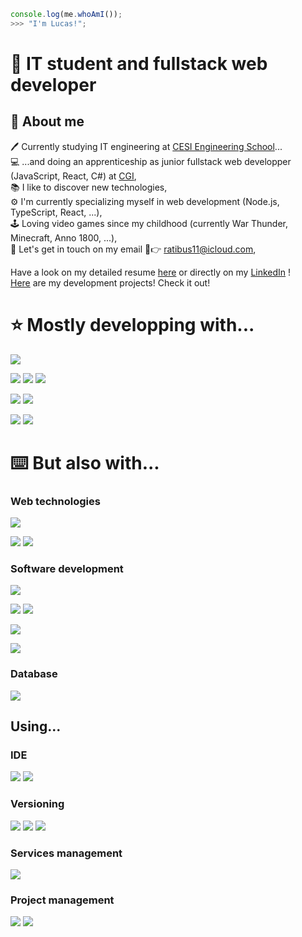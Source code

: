 ```js
console.log(me.whoAmI());
>>> "I'm Lucas!";
```

# :man: IT student and fullstack web developer

## :man: About me

:pen: Currently studying IT engineering at [CESI Engineering School](https://cesi.fr)...\
:computer: ...and doing an apprenticeship as junior fullstack web developper (JavaScript, React, C#) at [CGI](https://cgi.com),\
:books: I like to discover new technologies,\
:gear: I'm currently specializing myself in web development (Node.js, TypeScript, React, ...),\
:joystick: Loving video games since my childhood (currently War Thunder, Minecraft, Anno 1800, ...),\
:email: Let's get in touch on my email :email::point_right: [ratibus11@icloud.com](mailto:Lucas%20Bastian<ratibus11@icloud.com>),

Have a look on my detailed resume [here](./RESUME.md) or directly on my [LinkedIn](https://linkedin.com/in/lucas-bastian) !\
[Here](#hammer-development-projects) are my development projects! Check it out!

# :star: Mostly developping with...

![](https://img.shields.io/badge/TypeScript-4074BA?style=for-the-badge)

![](https://img.shields.io/badge/Node.js-62964C?style=for-the-badge)
![](https://img.shields.io/badge/Webpack-99CDF3?style=for-the-badge)
![](https://img.shields.io/badge/Jest-AD292C?style=for-the-badge)

![](https://img.shields.io/badge/React-7FD7F7?style=for-the-badge)
![](https://img.shields.io/badge/SCSS-BA6A92?style=for-the-badge)

![](https://img.shields.io/badge/MySql-255D82?style=for-the-badge)
![](https://img.shields.io/badge/PostgreSQL-2F5E8D?style=for-the-badge)

# :keyboard: But also with...

### Web technologies

![](https://img.shields.io/badge/Vue.js-61AF83?style=for-the-badge)

![](https://img.shields.io/badge/Laravel-E4412F?style=for-the-badge)
![](https://img.shields.io/badge/Spring-7DB050?style=for-the-badge)

### Software development

![](https://img.shields.io/badge/Python-F0D062?style=for-the-badge)

![](https://img.shields.io/badge/C%23-3F8B2A?style=for-the-badge)
![](https://img.shields.io/badge/C++-17427A?style=for-the-badge)

![](https://img.shields.io/badge/Java-D94740?style=for-the-badge)

![](https://img.shields.io/badge/Arduino-3F9095?style=for-the-badge)

### Database

![](https://img.shields.io/badge/MongoDB-6BAD4F?style=for-the-badge)

## Using...

### IDE

![](https://img.shields.io/badge/VScode-21A1E9?style=for-the-badge)
![](https://img.shields.io/badge/Visual%20Studio-ac76ea?style=for-the-badge)

### Versioning

![](https://img.shields.io/badge/Github-1C1F23?style=for-the-badge)
![](https://img.shields.io/badge/Gitlab-E8A044?style=for-the-badge)
![](https://img.shields.io/badge/Azure-0175D1?style=for-the-badge)

### Services management

![](https://img.shields.io/badge/Docker-3B7AA6?style=for-the-badge)

### Project management

![](https://img.shields.io/badge/Confluence-2369F5?style=for-the-badge)
![](https://img.shields.io/badge/Jira-4085F7?style=for-the-badge)
